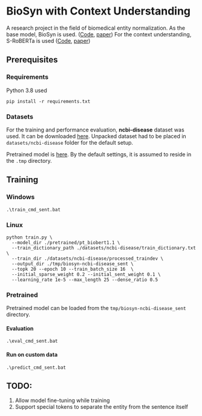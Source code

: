 # BioSyn with Context Understanding

A research project in the field of biomedical entity normalization.
As the base model, BioSyn is used. ([Code](https://github.com/dmis-lab/BioSyn), [paper](https://arxiv.org/abs/2005.00239))
For the context understanding, S-RoBERTa is used ([Code](https://github.com/UKPLab/sentence-transformers), [paper](https://arxiv.org/abs/1908.10084))

## Prerequisites

### Requirements
Python 3.8 used

```
pip install -r requirements.txt
```

### Datasets

For the training and performance evaluation, **ncbi-disease** dataset was used. It can be downloaded [here](https://drive.google.com/open?id=1nqTQba0IcJiXUal7fx3s-KUFRCfMPpaj).
Unpacked dataset had to be placed in `datasets/ncbi-disease` folder for the default setup.

Pretrained model is [here](https://drive.google.com/drive/folders/1zmZOYpvOHbNO2Nz8vgMpF776_ORjqrxg?usp=sharing). By the default settings, it is assumed to reside in the `.tmp` directory.

## Training

### Windows

```
.\train_cmd_sent.bat
```

### Linux
```
python train.py \
  --model_dir ./pretrained/pt_biobert1.1 \
  --train_dictionary_path ./datasets/ncbi-disease/train_dictionary.txt \
  --train_dir ./datasets/ncbi-disease/processed_traindev \
  --output_dir ./tmp/biosyn-ncbi-disease_sent \
  --topk 20 --epoch 10 --train_batch_size 16  \
  --initial_sparse_weight 0.2 --initial_sent_weight 0.1 \
  --learning_rate 1e-5 --max_length 25 --dense_ratio 0.5
```

### Pretrained

Pretrained model can be loaded from the `tmp/biosyn-ncbi-disease_sent` directory.

#### Evaluation

```
.\eval_cmd_sent.bat
```

#### Run on custom data

```
.\predict_cmd_sent.bat
```

## TODO:

1. Allow model fine-tuning while training
2. Support special tokens to separate the entity from the sentence itself
